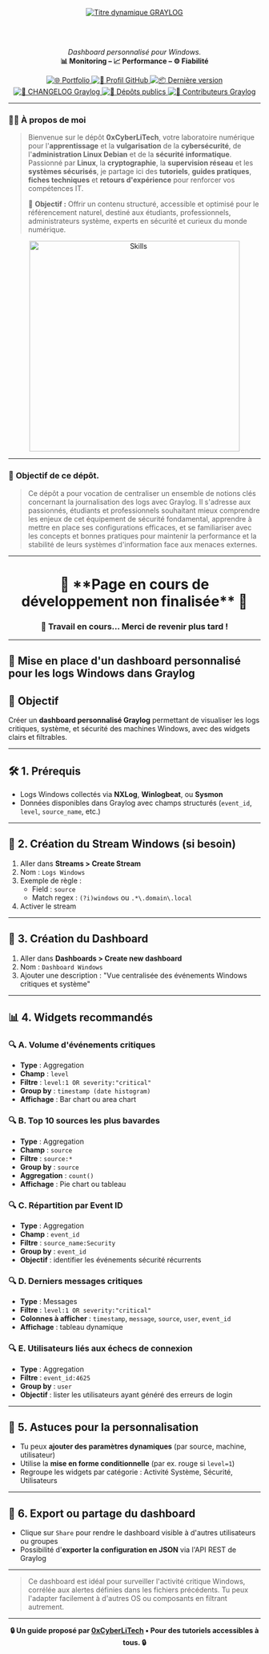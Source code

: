 <div align="center">

  <br></br>
  
  <a href="https://github.com/0xCyberLiTech">
    <img src="https://readme-typing-svg.herokuapp.com?font=JetBrains+Mono&size=50&duration=6000&pause=1000000000&color=FF0048&center=true&vCenter=true&width=1100&lines=%3EGRAYLOG_" alt="Titre dynamique GRAYLOG" />
  </a>
  
  <br></br>
  
  <p align="center">
    <em>Dashboard personnalisé pour Windows.</em><br>
    <b>📊 Monitoring – 📈 Performance – ⚙️ Fiabilité</b>
  </p>
  
  <p align="center">
    <a href="https://0xcyberlitech.github.io/">
      <img src="https://img.shields.io/badge/Portfolio-0xCyberLiTech-181717?logo=github&style=flat-square" alt="🌐 Portfolio" />
    </a>
    <a href="https://github.com/0xCyberLiTech">
      <img src="https://img.shields.io/badge/Profil-GitHub-181717?logo=github&style=flat-square" alt="🔗 Profil GitHub" />
    </a>
    <a href="https://github.com/0xCyberLiTech/Graylog/releases/latest">
      <img src="https://img.shields.io/github/v/release/0xCyberLiTech/Graylog?label=version&style=flat-square&color=blue" alt="📦 Dernière version" />
    </a>
    <a href="https://github.com/0xCyberLiTech/Graylog/blob/main/CHANGELOG.md">
      <img src="https://img.shields.io/badge/📄%20Changelog-Graylog-blue?style=flat-square" alt="📄 CHANGELOG Graylog" />
    </a>
    <a href="https://github.com/0xCyberLiTech?tab=repositories">
      <img src="https://img.shields.io/badge/Dépôts-publics-blue?style=flat-square" alt="📂 Dépôts publics" />
    </a>
    <a href="https://github.com/0xCyberLiTech/Graylog/graphs/contributors">
      <img src="https://img.shields.io/badge/👥%20Contributeurs-cliquez%20ici-007ec6?style=flat-square" alt="👥 Contributeurs Graylog" />
    </a>
  </p>

</div>

---

### 👨‍💻 **À propos de moi**

> Bienvenue sur le dépôt <strong>0xCyberLiTech</strong>, votre laboratoire numérique pour l'<strong>apprentissage</strong> et la <strong>vulgarisation</strong> de la <strong>cybersécurité</strong>, de l'<strong>administration Linux Debian</strong> et de la <strong>sécurité informatique</strong>.
> Passionné par <strong>Linux</strong>, la <strong>cryptographie</strong>, la <strong>supervision réseau</strong> et les <strong>systèmes sécurisés</strong>, je partage ici des <strong>tutoriels</strong>, <strong>guides pratiques</strong>, <strong>fiches techniques</strong> et <strong>retours d'expérience</strong> pour renforcer vos compétences IT.
>
> 🎯 <strong>Objectif :</strong> Offrir un contenu structuré, accessible et optimisé pour le référencement naturel, destiné aux étudiants, professionnels, administrateurs système, experts en sécurité et curieux du monde numérique.

<p align="center">
  <a href="https://github.com/0xCyberLiTech" target="_blank" rel="noopener">
    <img src="https://skillicons.dev/icons?i=linux,debian,bash,docker,nginx,git,vim,python,markdown" alt="Skills" width="420">
  </a>
</p>

---

### 🎯 **Objectif de ce dépôt.**

> Ce dépôt a pour vocation de centraliser un ensemble de notions clés concernant la journalisation des logs avec Graylog. Il s'adresse aux passionnés, étudiants et professionnels souhaitant mieux comprendre les enjeux de cet équipement de
> sécurité fondamental, apprendre à mettre en place ses configurations efficaces, et se familiariser avec les concepts et bonnes pratiques pour maintenir la performance et la stabilité de leurs systèmes
> d'information face aux menaces externes.

---

<h1 align="center"> 🚧 **Page en cours de développement non finalisée** 🚧</h1>
<h3 align="center"> 🔧 Travail en cours... Merci de revenir plus tard !</h3>

---

## 🔬 Mise en place d'un dashboard personnalisé pour les logs Windows dans Graylog

## 🔎 Objectif
Créer un **dashboard personnalisé Graylog** permettant de visualiser les logs critiques, système, et sécurité des machines Windows, avec des widgets clairs et filtrables.

---

## 🛠️ 1. Prérequis

- Logs Windows collectés via **NXLog**, **Winlogbeat**, ou **Sysmon**
- Données disponibles dans Graylog avec champs structurés (`event_id`, `level`, `source_name`, etc.)

---

## 📒 2. Création du Stream Windows (si besoin)

1. Aller dans **Streams > Create Stream**
2. Nom : `Logs Windows`
3. Exemple de règle :
   - Field : `source`
   - Match regex : `(?i)windows` ou `.*\.domain\.local`
4. Activer le stream

---

## 📅 3. Création du Dashboard

1. Aller dans **Dashboards > Create new dashboard**
2. Nom : `Dashboard Windows`
3. Ajouter une description : "Vue centralisée des événements Windows critiques et système"

---

## 📊 4. Widgets recommandés

### 🔍 A. Volume d'événements critiques
- **Type** : Aggregation
- **Champ** : `level`
- **Filtre** : `level:1 OR severity:"critical"`
- **Group by** : `timestamp (date histogram)`
- **Affichage** : Bar chart ou area chart

### 🔍 B. Top 10 sources les plus bavardes
- **Type** : Aggregation
- **Champ** : `source`
- **Filtre** : `source:*`
- **Group by** : `source`
- **Aggregation** : `count()`
- **Affichage** : Pie chart ou tableau

### 🔍 C. Répartition par Event ID
- **Type** : Aggregation
- **Champ** : `event_id`
- **Filtre** : `source_name:Security`
- **Group by** : `event_id`
- **Objectif** : identifier les événements sécurité récurrents

### 🔍 D. Derniers messages critiques
- **Type** : Messages
- **Filtre** : `level:1 OR severity:"critical"`
- **Colonnes à afficher** : `timestamp`, `message`, `source`, `user`, `event_id`
- **Affichage** : tableau dynamique

### 🔍 E. Utilisateurs liés aux échecs de connexion
- **Type** : Aggregation
- **Filtre** : `event_id:4625`
- **Group by** : `user`
- **Objectif** : lister les utilisateurs ayant généré des erreurs de login

---

## 🔄 5. Astuces pour la personnalisation

- Tu peux **ajouter des paramètres dynamiques** (par source, machine, utilisateur)
- Utilise la **mise en forme conditionnelle** (par ex. rouge si `level=1`)
- Regroupe les widgets par catégorie : Activité Système, Sécurité, Utilisateurs

---

## 📁 6. Export ou partage du dashboard

- Clique sur `Share` pour rendre le dashboard visible à d'autres utilisateurs ou groupes
- Possibilité d'**exporter la configuration en JSON** via l'API REST de Graylog

---

> Ce dashboard est idéal pour surveiller l'activité critique Windows, corrélée aux alertes définies dans les fichiers précédents. Tu peux l'adapter facilement à d'autres OS ou composants en filtrant autrement.

---

<p align="center">
  <b>🔒 Un guide proposé par <a href="https://github.com/0xCyberLiTech">0xCyberLiTech</a> • Pour des tutoriels accessibles à tous. 🔒</b>
</p>
